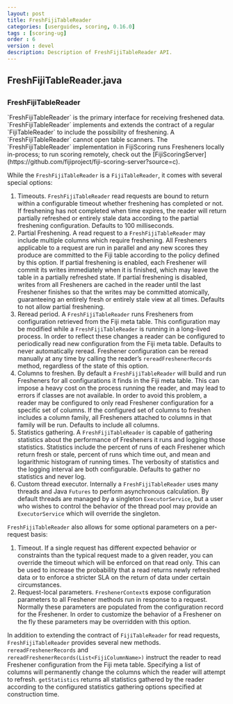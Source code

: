 ```yaml
---
layout: post
title: FreshFijiTableReader
categories: [userguides, scoring, 0.16.0]
tags : [scoring-ug]
order : 6
version : devel
description: Description of FreshFijiTableReader API.
---
```


<div id="accordion-container">
  <h2 class="accordion-header"> FreshFijiTableReader.java </h2>
    <div class="accordion-content">
    <script src="http://gist-it.appspot.com/github/fijiproject/fiji-scoring/raw/fiji-scoring-root-0.16.0/src/main/java/org/fiji/scoring/FreshFijiTableReader.java"> </script>
  </div>
</div>

<h3 style="margin-top:0px;padding-top:10px;"> FreshFijiTableReader </h3>
`FreshFijiTableReader` is the primary interface for receiving freshened data. `FreshFijiTableReader` implements and extends the contract of a regular `FijiTableReader` to include the possibility of freshening. A `FreshFijiTableReader` cannot open table scanners. The `FreshFijiTableReader` implementation in FijiScoring runs Fresheners locally in-process; to run scoring remotely, check out the [FijiScoringServer](https://github.com/fijiproject/fiji-scoring-server?source=c).

While the `FreshFijiTableReader` is a `FijiTableReader`, it comes with several special options:

1. Timeouts. `FreshFijiTableReader` read requests are bound to return within a configurable timeout whether freshening has completed or not. If freshening has not completed when time expires, the reader will return partially refreshed or entirely stale data according to the partial freshening configuration. Defaults to 100 milliseconds.
2. Partial Freshening. A read request to a `FreshFijiTableReader` may include multiple columns which require freshening. All Fresheners applicable to a request are run in parallel and any new scores they produce are committed to the Fiji table according to the policy defined by this option. If partial freshening is enabled, each Freshener will commit its writes immediately when it is finished, which may leave the table in a partially refreshed state. If partial freshening is disabled, writes from all Fresheners are cached in the reader until the last Freshener finishes so that the writes may be committed atomically, guaranteeing an entirely fresh or entirely stale view at all times. Defaults to not allow partial freshening.
3. Reread period. A `FreshFijiTableReader` runs Fresheners from configuration retrieved from the Fiji meta table. This configuration may be modified while a `FreshFijiTableReader` is running in a long-lived process. In order to reflect these changes a reader can be configured to periodically read new configuration from the Fiji meta table. Defaults to never automatically reread. Freshener configuration can be reread manually at any time by calling the reader’s `rereadFreshenerRecords` method, regardless of the state of this option.
4. Columns to freshen. By default a `FreshFijiTableReader` will build and run Fresheners for all configurations it finds in the Fiji meta table. This can impose a heavy cost on the process running the reader, and may lead to errors if classes are not available. In order to avoid this problem, a reader may be configured to only read Freshener configuration for a specific set of columns. If the configured set of columns to freshen includes a column family, all Fresheners attached to columns in that family will be run. Defaults to include all columns.
5. Statistics gathering. A `FreshFijiTableReader` is capable of gathering statistics about the performance of Fresheners it runs and logging those statistics. Statistics include the percent of runs of each Freshener which return fresh or stale, percent of runs which time out, and mean and logarithmic histogram of running times. The verbosity of statistics and the logging interval are both configurable. Defaults to gather no statistics and never log.
6. Custom thread executor. Internally a `FreshFijiTableReader` uses many threads and Java `Futures` to perform asynchronous calculation. By default threads are managed by a singleton `ExecutorService`, but a user who wishes to control the behavior of the thread pool may provide an `ExecutorService` which will override the singleton.

`FreshFijiTableReader` also allows for some optional parameters on a per-request basis:

1. Timeout. If a single request has different expected behavior or constraints than the typical request made to a given reader, you can override the timeout which will be enforced on that read only. This can be used to increase the probability that a read returns newly refreshed data or to enforce a stricter SLA on the return of data under certain circumstances.
2. Request-local parameters. `FreshenerContext`s expose configuration parameters to all Freshener methods run in response to a request. Normally these parameters are populated from the configuration record for the Freshener. In order to customize the behavior of a Freshener on the fly these parameters may be overridden with this option.

In addition to extending the contract of `FijiTableReader` for read requests, `FreshFijiTableReader` provides several new methods. `rereadFreshenerRecords` and `rereadFreshenerRecords(List<FijiColumnName>)` instruct the reader to read Freshener configuration from the Fiji meta table. Specifying a list of columns will permanently change the columns which the reader will attempt to refresh. `getStatistics` returns all statistics gathered by the reader according to the configured statistics gathering options specified at construction time.
